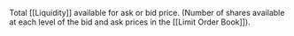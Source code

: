 Total [[Liquidity]] available for ask or bid price.
(Number of shares available at each level of the bid and ask prices in the [[Limit Order Book]]). 
